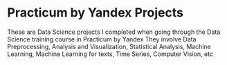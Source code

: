 # Practicum by Yandex Projects
These are Data Science projects I completed when going through the Data Science training course in Practicum by Yandex
They involve Data Preprocessing, Analysis and Visualization, Statistical Analysis, Machine Learning, Machine Learning for texts, Time Series, Computer Vision, etc
